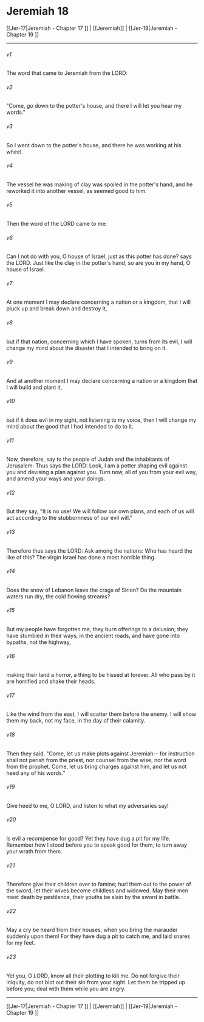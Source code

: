 # Jeremiah 18

[[Jer-17|Jeremiah - Chapter 17 ]] | [[Jeremiah]] | [[Jer-19|Jeremiah - Chapter 19 ]]
***

###### v1
The word that came to Jeremiah from the LORD:
###### v2
"Come, go down to the potter's house, and there I will let you hear my words."
###### v3
So I went down to the potter's house, and there he was working at his wheel.
###### v4
The vessel he was making of clay was spoiled in the potter's hand, and he reworked it into another vessel, as seemed good to him.
###### v5
Then the word of the LORD came to me:
###### v6
Can I not do with you, O house of Israel, just as this potter has done? says the LORD. Just like the clay in the potter's hand, so are you in my hand, O house of Israel.
###### v7
At one moment I may declare concerning a nation or a kingdom, that I will pluck up and break down and destroy it,
###### v8
but if that nation, concerning which I have spoken, turns from its evil, I will change my mind about the disaster that I intended to bring on it.
###### v9
And at another moment I may declare concerning a nation or a kingdom that I will build and plant it,
###### v10
but if it does evil in my sight, not listening to my voice, then I will change my mind about the good that I had intended to do to it.
###### v11
Now, therefore, say to the people of Judah and the inhabitants of Jerusalem: Thus says the LORD: Look, I am a potter shaping evil against you and devising a plan against you. Turn now, all of you from your evil way, and amend your ways and your doings.
###### v12
But they say, "It is no use! We will follow our own plans, and each of us will act according to the stubbornness of our evil will."
###### v13
Therefore thus says the LORD: Ask among the nations: Who has heard the like of this? The virgin Israel has done a most horrible thing.
###### v14
Does the snow of Lebanon leave the crags of Sirion? Do the mountain waters run dry, the cold flowing streams?
###### v15
But my people have forgotten me, they burn offerings to a delusion; they have stumbled in their ways, in the ancient roads, and have gone into bypaths, not the highway,
###### v16
making their land a horror, a thing to be hissed at forever. All who pass by it are horrified and shake their heads.
###### v17
Like the wind from the east, I will scatter them before the enemy. I will show them my back, not my face, in the day of their calamity.
###### v18
Then they said, "Come, let us make plots against Jeremiah-- for instruction shall not perish from the priest, nor counsel from the wise, nor the word from the prophet. Come, let us bring charges against him, and let us not heed any of his words."
###### v19
Give heed to me, O LORD, and listen to what my adversaries say!
###### v20
Is evil a recompense for good? Yet they have dug a pit for my life. Remember how I stood before you to speak good for them, to turn away your wrath from them.
###### v21
Therefore give their children over to famine; hurl them out to the power of the sword, let their wives become childless and widowed. May their men meet death by pestilence, their youths be slain by the sword in battle.
###### v22
May a cry be heard from their houses, when you bring the marauder suddenly upon them! For they have dug a pit to catch me, and laid snares for my feet.
###### v23
Yet you, O LORD, know all their plotting to kill me. Do not forgive their iniquity, do not blot out their sin from your sight. Let them be tripped up before you; deal with them while you are angry.

***

[[Jer-17|Jeremiah - Chapter 17 ]] | [[Jeremiah]] | [[Jer-19|Jeremiah - Chapter 19 ]]
